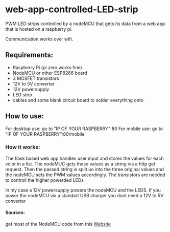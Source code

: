 # web-app-controlled-LED-strip
PWM LED strips controlled by a nodeMCU that gets its data from a web app that is hosted on a raspberry pi.

Communication works over wifi.

<h2>Requirements:</h2>
<ul>
  <li>Raspberry Pi (pi zero works fine)</li>
  <li>NodeMCU or other ESP8266 board</li>
  <li>3 MOSFET transistors</li>
  <li>12V to 5V converter</li>
  <li>12V powersupply</li>
  <li>LED strip</li>
  <li>cables and some blank circuit board to solder everything onto</li>
</ul>

<h2>How to use:</h2>
<p>For desktop use: go to "IP OF YOUR RASPBERRY":80
For mobile use: go to "IP OF YOUR RASPBERRY":80/mobile</p>

<h3>How it works:</h3>
<p>The flask based web app handles user input and stores the values for each volor in a list. The nodeMUC gets these values as a string via a http get request. Then the passed string is split uo into the three original values and the nodeMCU sets the PWM values accordingly. The transistors are needed to controll the higher powerded LEDs </p>
<p>In my case a 12V powersupply powers the nodeMCU and the LEDS. If you power the nodeMCU via a standart USB charger you dont need a 12V to 5V converter</>
<br>
<h4>Sources:</h4>
<p>got most of the NodeMCU code from this <a href="https://randomnerdtutorials.com/esp8266-nodemcu-http-get-post-arduino/" target="_blank">Website</a></p>
